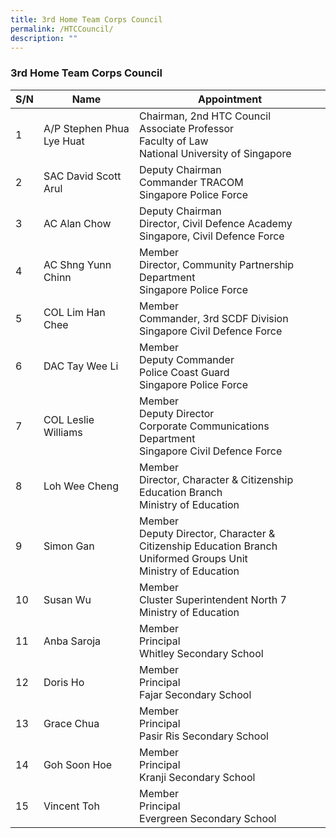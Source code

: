 ```yaml
---
title: 3rd Home Team Corps Council
permalink: /HTCCouncil/
description: ""
---
```

### 3rd Home Team Corps Council


| S/N | Name | Appointment |
| -------- | -------- | -------- |
| 1     | A/P Stephen Phua Lye Huat     | Chairman, 2nd HTC Council<br>Associate Professor<br>Faculty of Law<br>National University of Singapore     |
| 2     | SAC David Scott Arul     | Deputy Chairman<br>Commander TRACOM<br>Singapore Police Force     |
| 3     | AC Alan Chow     | Deputy Chairman<br>Director, Civil Defence Academy<br>Singapore, Civil Defence Force     |
| 4     | AC Shng Yunn Chinn     | Member<br>Director, Community Partnership Department<br>Singapore Police Force     |
| 5     | COL Lim Han Chee     | Member<br>Commander, 3rd SCDF Division<br>Singapore Civil Defence Force     |
| 6     | DAC Tay Wee Li     | Member<br>Deputy Commander<br>Police Coast Guard<br>Singapore Police Force     |
| 7     | COL Leslie Williams     | Member<br>Deputy Director<br>Corporate Communications Department<br>Singapore Civil Defence Force     |
| 8     | Loh Wee Cheng     | Member<br>Director, Character & Citizenship Education Branch<br>Ministry of Education     |
| 9     | Simon Gan     | Member<br>Deputy Director, Character & Citizenship Education Branch<br>Uniformed Groups Unit<br>Ministry of Education     |
| 10     | Susan Wu     | Member<br>Cluster Superintendent North 7<br>Ministry of Education     |
| 11     | Anba Saroja     | Member<br>Principal<br>Whitley Secondary School     |
| 12     | Doris Ho     | Member<br>Principal<br>Fajar Secondary School     |
| 13     | Grace Chua     | Member<br>Principal<br>Pasir Ris Secondary School     |
| 14     | Goh Soon Hoe     | Member<br>Principal<br>Kranji Secondary School     |
| 15     | Vincent Toh     | Member<br>Principal<br>Evergreen Secondary School     |